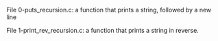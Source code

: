 File 0-puts_recursion.c: a function that prints a string, followed by a new line

File 1-print_rev_recursion.c: a function that prints a string in reverse.
